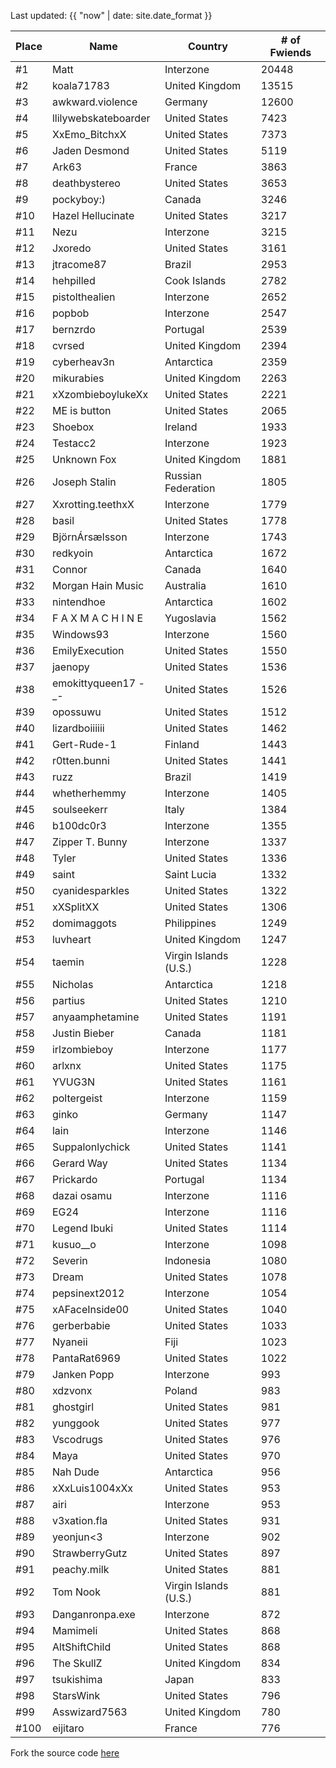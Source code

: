 Last updated: {{ "now" | date: site.date_format }}

Place | Name | Country | # of Fwiends
| --- | --- | --- | --- |
\#1 | Matt | Interzone | 20448
\#2 | koala71783 | United Kingdom | 13515
\#3 | awkward.violence | Germany | 12600
\#4 | llilywebskateboarder | United States | 7423
\#5 | XxEmo_BitchxX | United States | 7373
\#6 | Jaden Desmond | United States | 5119
\#7 | Ark63 | France | 3863
\#8 | deathbystereo | United States | 3653
\#9 | pockyboy:) | Canada | 3246
\#10 | Hazel Hellucinate | United States | 3217
\#11 | Nezu | Interzone | 3215
\#12 | Jxoredo | United States | 3161
\#13 | jtracome87 | Brazil | 2953
\#14 | hehpilled | Cook Islands | 2782
\#15 | pistolthealien | Interzone | 2652
\#16 | popbob | Interzone | 2547
\#17 | bernzrdo | Portugal | 2539
\#18 | cvrsed | United Kingdom | 2394
\#19 | cyberheav3n | Antarctica | 2359
\#20 | mikurabies | United Kingdom | 2263
\#21 | xXzombieboylukeXx | United States | 2221
\#22 | ME is button | United States | 2065
\#23 | Shoebox | Ireland | 1933
\#24 | Testacc2 | Interzone | 1923
\#25 | Unknown Fox | United Kingdom | 1881
\#26 | Joseph Stalin | Russian Federation | 1805
\#27 | Xxrotting.teethxX | Interzone | 1779
\#28 | basil | United States | 1778
\#29 | BjörnÁrsælsson | Interzone | 1743
\#30 | redkyoin | Antarctica | 1672
\#31 | Connor | Canada | 1640
\#32 | Morgan Hain Music | Australia | 1610
\#33 | nintendhoe | Antarctica | 1602
\#34 | F A X M A C H I N E | Yugoslavia | 1562
\#35 | Windows93 | Interzone | 1560
\#36 | EmilyExecution | United States | 1550
\#37 | jaenopy | United States | 1536
\#38 | emokittyqueen17 -_- | United States | 1526
\#39 | opossuwu | United States | 1512
\#40 | lizardboiiiiii | United States | 1462
\#41 | Gert-Rude-1 | Finland | 1443
\#42 | r0tten.bunni | United States | 1441
\#43 | ruzz | Brazil | 1419
\#44 | whetherhemmy | Interzone | 1405
\#45 | soulseekerr | Italy | 1384
\#46 | b100dc0r3 | Interzone | 1355
\#47 | Zipper T. Bunny | Interzone | 1337
\#48 | Tyler | United States | 1336
\#49 | saint | Saint Lucia | 1332
\#50 | cyanidesparkles | United States | 1322
\#51 | xXSplitXX | United States | 1306
\#52 | domimaggots | Philippines | 1249
\#53 | luvheart | United Kingdom | 1247
\#54 | taemin | Virgin Islands (U.S.) | 1228
\#55 | Nicholas | Antarctica | 1218
\#56 | partius | United States | 1210
\#57 | anyaamphetamine | United States | 1191
\#58 | Justin Bieber | Canada | 1181
\#59 | irlzombieboy | Interzone | 1177
\#60 | arlxnx | United States | 1175
\#61 | YVUG3N | United States | 1161
\#62 | poltergeist | Interzone | 1159
\#63 | ginko | Germany | 1147
\#64 | lain | Interzone | 1146
\#65 | Suppalonlychick | United States | 1141
\#66 | Gerard Way | United States | 1134
\#67 | Prickardo | Portugal | 1134
\#68 | dazai osamu | Interzone | 1116
\#69 | EG24 | Interzone | 1116
\#70 | Legend Ibuki | United States | 1114
\#71 | kusuo__o | Interzone | 1098
\#72 | Severin | Indonesia | 1080
\#73 | Dream | United States | 1078
\#74 | pepsinext2012 | Interzone | 1054
\#75 | xAFaceInside00 | United States | 1040
\#76 | gerberbabie | United States | 1033
\#77 | Nyaneii | Fiji | 1023
\#78 | PantaRat6969 | United States | 1022
\#79 | Janken Popp | Interzone | 993
\#80 | xdzvonx | Poland | 983
\#81 | ghostgirl | United States | 981
\#82 | yunggook | United States | 977
\#83 | Vscodrugs | United States | 976
\#84 | Maya | United States | 970
\#85 | Nah Dude | Antarctica | 956
\#86 | xXxLuis1004xXx | United States | 953
\#87 | airi | Interzone | 953
\#88 | v3xation.fla | United States | 931
\#89 | yeonjun&lt;3 | Interzone | 902
\#90 | StrawberryGutz | United States | 897
\#91 | peachy.milk | United States | 881
\#92 | Tom Nook | Virgin Islands (U.S.) | 881
\#93 | Danganronpa.exe | Interzone | 872
\#94 | Mamimeli | United States | 868
\#95 | AltShiftChild | United States | 868
\#96 | The SkullZ | United Kingdom | 834
\#97 | tsukishima | Japan | 833
\#98 | StarsWink | United States | 796
\#99 | Asswizard7563 | United Kingdom | 780
\#100 | eijitaro | France | 776

Fork the source code [here](https://gist.github.com/sophiezhng/172d2e0584d348bb375c8207152e6c9f)